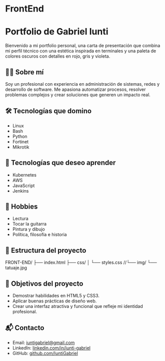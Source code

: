 # FrontEnd

# Portfolio de Gabriel Iunti

Bienvenido a mi portfolio personal, una carta de presentación que combina mi perfil técnico con una estética inspirada en terminales y una paleta de colores oscuros con detalles en rojo, gris y violeta.

## 🧑‍💻 Sobre mí

Soy un profesional con experiencia en administración de sistemas, redes y desarrollo de software. Me apasiona automatizar procesos, resolver problemas complejos y crear soluciones que generen un impacto real.

## 🛠️ Tecnologías que domino

- Linux
- Bash
- Python
- Fortinet
- Mikrotik

## 🚀 Tecnologías que deseo aprender

- Kubernetes
- AWS
- JavaScript
- Jenkins
## 🎨 Hobbies

- Lectura
- Tocar la guitarra
- Pintura y dibujo
- Política, filosofía e historia

## 📄 Estructura del proyecto

FRONT-END/
├── index.html
├── css/
│ └── styles.css
//└── img/
└── tatuaje.jpg


## 🎯 Objetivos del proyecto

- Demostrar habilidades en HTML5 y CSS3.
- Aplicar buenas prácticas de diseño web.
- Crear una interfaz atractiva y funcional que refleje mi identidad profesional.

## 📬 Contacto

- Email: [iuntigabriel@gmail.com](mailto:iuntigabriel@gmail.com)
- LinkedIn: [linkedin.com/in/iunti-gabriel](https://linkedin.com/in/iunti-gabriel)
- GitHub: [github.com/IuntiGabriel](https://github.com/IuntiGabriel)
